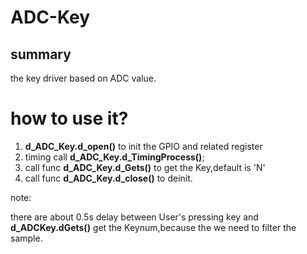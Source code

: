 # ADC-Key #

## summary ##

the key driver based on ADC value.

# how to use it? #


1. **d_ADC_Key.d_open()** to init the GPIO and related register
2. timing call **d_ADC_Key.d_TimingProcess()**;
3. call func **d_ADC_Key.d_Gets()** to get the Key,default is 'N'
4. call func **d_ADC_Key.d_close()** to deinit.

note:

there are about 0.5s delay between User's pressing key and **d_ADCKey.dGets()** get the Keynum,because the we need to filter the sample.

